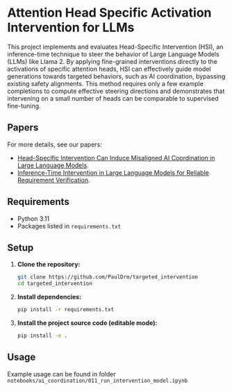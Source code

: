 # Attention Head Specific Activation Intervention for LLMs

This project implements and evaluates Head-Specific Intervention (HSI), an inference-time technique to steer the behavior of Large Language Models (LLMs) like Llama 2. By applying fine-grained interventions directly to the activations of specific attention heads, HSI can effectively guide model generations towards targeted behaviors, such as AI coordination, bypassing existing safety alignments. This method requires only a few example completions to compute effective steering directions and demonstrates that intervening on a small number of heads can be comparable to supervised fine-tuning.

## Papers

For more details, see our papers:
- [Head-Specific Intervention Can Induce Misaligned AI Coordination in Large Language Models](https://arxiv.org/abs/2502.05945).
- [Inference-Time Intervention in Large Language Models for Reliable Requirement Verification](https://arxiv.org/abs/2503.14130).

## Requirements

- Python 3.11
- Packages listed in `requirements.txt` 

## Setup

1.  **Clone the repository:**
    ```bash
    git clone https://github.com/PaulDrm/targeted_intervention
    cd targeted_intervention
    ```
2.  **Install dependencies:**
    ```bash
    pip install -r requirements.txt
    ```
3.  **Install the project source code (editable mode):**
    ```bash
    pip install -e .
    ```

## Usage

Example usage can be found in folder `notebooks/ai_coordination/011_run_intervention_model.ipynb`